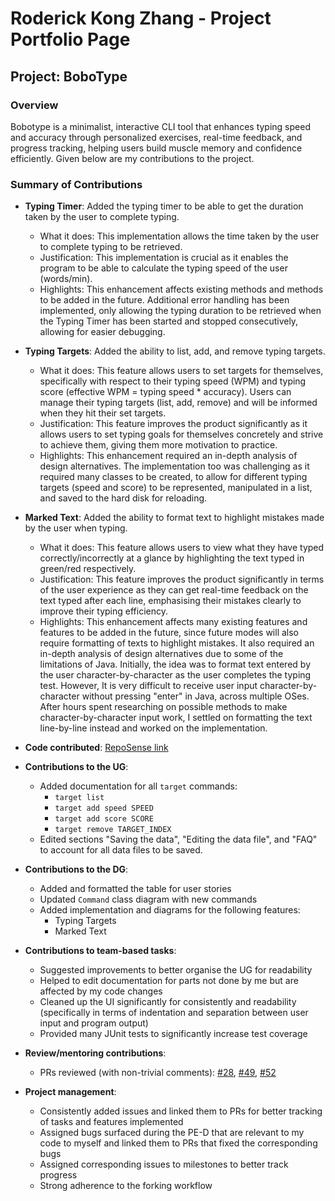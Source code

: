 # Roderick Kong Zhang - Project Portfolio Page

## Project: BoboType

### Overview

Bobotype is a minimalist, interactive CLI tool that enhances typing speed and accuracy through personalized exercises,
real-time feedback, and progress tracking, helping users build muscle memory and confidence efficiently.
Given below are my contributions to the project.

### Summary of Contributions

- **Typing Timer**: Added the typing timer to be able to get the duration taken by the user to complete typing.
  - What it does: This implementation allows the time taken by the user to complete typing to be retrieved.
  - Justification: This implementation is crucial as it enables the program to be able to calculate the typing speed of the user (words/min).
  - Highlights: This enhancement affects existing methods and methods to be added in the future. Additional error handling has been implemented, only allowing the typing duration to be retrieved when the Typing Timer has been started and stopped consecutively, allowing for easier debugging.

- **Typing Targets**: Added the ability to list, add, and remove typing targets.
  - What it does: This feature allows users to set targets for themselves, specifically with respect to their typing speed (WPM) and typing score (effective WPM = typing speed * accuracy). Users can manage their typing targets (list, add, remove) and will be informed when they hit their set targets.
  - Justification: This feature improves the product significantly as it allows users to set typing goals for themselves concretely and strive to achieve them, giving them more motivation to practice.
  - Highlights: This enhancement required an in-depth analysis of design alternatives. The implementation too was challenging as it required many classes to be created, to allow for different typing targets (speed and score) to be represented, manipulated in a list, and saved to the hard disk for reloading.
  
- **Marked Text**: Added the ability to format text to highlight mistakes made by the user when typing.
  - What it does: This feature allows users to view what they have typed correctly/incorrectly at a glance by highlighting the text typed in green/red respectively.
  - Justification: This feature improves the product significantly in terms of the user experience as they can get real-time feedback on the text typed after each line, emphasising their mistakes clearly to improve their typing efficiency.
  - Highlights: This enhancement affects many existing features and features to be added in the future, since future modes will also require formatting of texts to highlight mistakes. It also required an in-depth analysis of design alternatives due to some of the limitations of Java. Initially, the idea was to format text entered by the user character-by-character as the user completes the typing test. However, It is very difficult to receive user input character-by-character without pressing "enter" in Java, across multiple OSes. After hours spent researching on possible methods to make character-by-character input work, I settled on formatting the text line-by-line instead and worked on the implementation.

- **Code contributed**: [RepoSense link](https://nus-cs2113-ay2425s2.github.io/tp-dashboard/?search=rodi-314&sort=groupTitle&sortWithin=title&timeframe=commit&mergegroup=&groupSelect=groupByRepos&breakdown=true&checkedFileTypes=docs~functional-code~test-code~other&since=2025-02-21&tabOpen=true&tabType=authorship&tabAuthor=rodi-314&tabRepo=AY2425S2-CS2113-F13-2%2Ftp%5Bmaster%5D&authorshipIsMergeGroup=false&authorshipFileTypes=docs~functional-code~test-code~other&authorshipIsBinaryFileTypeChecked=false&authorshipIsIgnoredFilesChecked=false)

- **Contributions to the UG**:
  - Added documentation for all `target` commands:
    - `target list`
    - `target add speed SPEED`
    - `target add score SCORE`
    - `target remove TARGET_INDEX`
  - Edited sections "Saving the data", "Editing the data file", and "FAQ" to account for all data files to be saved.

- **Contributions to the DG**: 
  - Added and formatted the table for user stories
  - Updated `Command` class diagram with new commands
  - Added implementation and diagrams for the following features:
    - Typing Targets
    - Marked Text

- **Contributions to team-based tasks**:
  - Suggested improvements to better organise the UG for readability
  - Helped to edit documentation for parts not done by me but are affected by my code changes
  - Cleaned up the UI significantly for consistently and readability (specifically in terms of indentation and separation between user input and program output)
  - Provided many JUnit tests to significantly increase test coverage

- **Review/mentoring contributions**:
  - PRs reviewed (with non-trivial comments): [#28](https://github.com/AY2425S2-CS2113-F13-2/tp/pull/28), [#49](https://github.com/AY2425S2-CS2113-F13-2/tp/pull/49), [#52](https://github.com/AY2425S2-CS2113-F13-2/tp/pull/52)

- **Project management**:
  - Consistently added issues and linked them to PRs for better tracking of tasks and features implemented
  - Assigned bugs surfaced during the PE-D that are relevant to my code to myself and linked them to PRs that fixed the corresponding bugs
  - Assigned corresponding issues to milestones to better track progress
  - Strong adherence to the forking workflow

